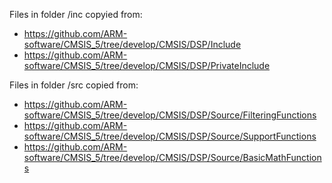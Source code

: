 

Files in folder /inc  copyied from: 
 * https://github.com/ARM-software/CMSIS_5/tree/develop/CMSIS/DSP/Include
 * https://github.com/ARM-software/CMSIS_5/tree/develop/CMSIS/DSP/PrivateInclude

Files in folder /src  copied from:
 * https://github.com/ARM-software/CMSIS_5/tree/develop/CMSIS/DSP/Source/FilteringFunctions
 * https://github.com/ARM-software/CMSIS_5/tree/develop/CMSIS/DSP/Source/SupportFunctions
 * https://github.com/ARM-software/CMSIS_5/tree/develop/CMSIS/DSP/Source/BasicMathFunctions

